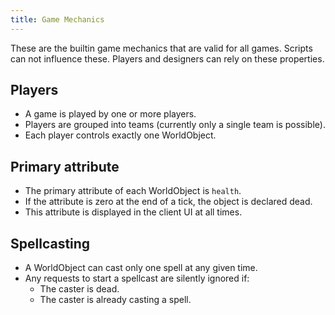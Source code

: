 ```yaml
---
title: Game Mechanics
---
```


These are the builtin game mechanics that are valid for all games. Scripts can
not influence these. Players and designers can rely on these properties.


## Players

 - A game is played by one or more players.
 - Players are grouped into teams (currently only a single team is possible).
 - Each player controls exactly one WorldObject.


## Primary attribute

 - The primary attribute of each WorldObject is `health`.
 - If the attribute is zero at the end of a tick, the object is declared dead.
 - This attribute is displayed in the client UI at all times.


## Spellcasting

 - A WorldObject can cast only one spell at any given time.
 - Any requests to start a spellcast are silently ignored if:
    - The caster is dead.
    - The caster is already casting a spell.
